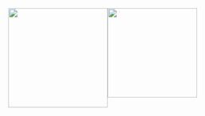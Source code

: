 <div>
  <a href="https://github.com/guilherme-savio">
    <img height="200em" src="https://github-readme-stats.vercel.app/api?username=guilherme-savio&count_private=true&theme=dark" style="float: left;" />
    <img height="180em" src="https://github-readme-stats.vercel.app/api/top-langs/?username=guilherme-savio&layout=compact&theme=dark" style="float: left;" />
  </a>
</div>
